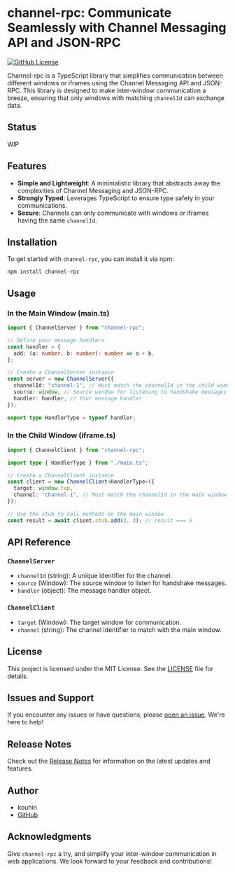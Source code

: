 # channel-rpc: Communicate Seamlessly with Channel Messaging API and JSON-RPC

[![GitHub License](https://img.shields.io/badge/license-MIT-brightgreen.svg)](https://github.com/yourusername/channel-rpc/blob/main/LICENSE)

Channel-rpc is a TypeScript library that simplifies communication between different windows or iframes using the Channel Messaging API and JSON-RPC. This library is designed to make inter-window communication a breeze, ensuring that only windows with matching `channelId` can exchange data.

## Status

WIP

## Features

- **Simple and Lightweight**: A minimalistic library that abstracts away the complexities of Channel Messaging and JSON-RPC.
- **Strongly Typed**: Leverages TypeScript to ensure type safety in your communications.
- **Secure**: Channels can only communicate with windows or iframes having the same `channelId`.

## Installation

To get started with `channel-rpc`, you can install it via npm:

```shell
npm install channel-rpc
```

## Usage

### In the Main Window (main.ts)

```typescript
import { ChannelServer } from "channel-rpc";

// Define your message handlers
const handler = {
  add: (a: number, b: number): number => a + b,
};

// Create a ChannelServer instance
const server = new ChannelServer({
  channelId: "channel-1", // Must match the channelId in the child window
  source: window, // Source window for listening to handshake messages
  handler: handler, // Your message handler
});

export type HandlerType = typeof handler;
```

### In the Child Window (iframe.ts)

```typescript
import { ChannelClient } from "channel-rpc";

import type { HandlerType } from "./main.ts";

// Create a ChannelClient instance
const client = new ChannelClient<HandlerType>({
  target: window.top,
  channel: "channel-1", // Must match the channelId in the main window
});

// Use the stub to call methods on the main window
const result = await client.stub.add(2, 3); // result === 5
```

## API Reference

### `ChannelServer`

- `channelId` (string): A unique identifier for the channel.
- `source` (Window): The source window to listen for handshake messages.
- `handler` (object): The message handler object.

### `ChannelClient`

- `target` (Window): The target window for communication.
- `channel` (string): The channel identifier to match with the main window.

## License

This project is licensed under the MIT License. See the [LICENSE](https://github.com/kouhin/channel-rpc/blob/main/LICENSE) file for details.

## Issues and Support

If you encounter any issues or have questions, please [open an issue](https://github.com/kouhin/channel-rpc/issues). We're here to help!

## Release Notes

Check out the [Release Notes](https://github.com/kouhin/channel-rpc/releases) for information on the latest updates and features.

## Author

- kouhin
- [GitHub](https://github.com/kouhin)

## Acknowledgments

Give `channel-rpc` a try, and simplify your inter-window communication in web applications. We look forward to your feedback and contributions!
